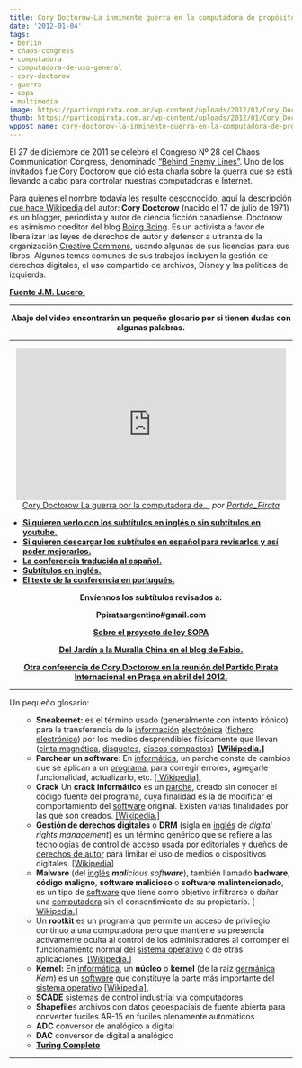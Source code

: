```yaml
---
title: Cory Doctorow-La inminente guerra en la computadora de propósito general
date: '2012-01-04'
tags:
- berlin
- chaos-congress
- computadora
- computadora-de-uso-general
- cory-doctorow
- guerra
- sopa
- multimedia
image: https://partidopirata.com.ar/wp-content/uploads/2012/01/Cory_Doctorow_in_Borough_Market.jpg
thumb: https://partidopirata.com.ar/wp-content/uploads/2012/01/Cory_Doctorow_in_Borough_Market-150x150.jpg
wppost_name: cory-doctorow-la-inminente-guerra-en-la-computadora-de-proposito-general
---
```


El 27 de diciembre de 2011 se celebró el Congreso Nº 28 del Chaos Communication Congress, denominado <a href="http://events.ccc.de/congress/2011/">“Behind Enemy Lines”</a>. Uno de los invitados fue Cory Doctorow que dió esta charla sobre la guerra que se está llevando a cabo para controlar nuestras computadoras e Internet.

Para quienes el nombre todavía les resulte desconocido, aquí la <a href="http://es.wikipedia.org/wiki/Cory_Doctorow">descripción que hace Wikipedia</a> del autor:<strong> Cory Doctorow</strong> (nacido el 17 de julio de 1971) es un blogger, periodista y autor de ciencia ficción canadiense. Doctorow es asimismo coeditor del blog <a title="Boing Boing" href="http://es.wikipedia.org/wiki/Boing_Boing">Boing Boing</a>. Es un activista a favor de liberalizar las leyes de derechos de autor y defensor a ultranza de la organización <a href="http://creativecommons.org/">Creative Commons</a>, usando algunas de sus licencias para sus libros. Algunos temas comunes de sus trabajos incluyen la gestión de derechos digitales, el uso compartido de archivos, Disney y las políticas de izquierda.

<strong><a href="http://www.jmlucero.com/politica/cory-doctorow-y-la-inminente-guerra-a-las-computadoras/" target="_blank">Fuente J.M. Lucero.</a></strong>

<hr />
<p style="text-align: center;"><strong>Abajo del video encontrarán un pequeño glosario por si tienen dudas con algunas palabras.</strong></p>


<hr />

<center><iframe src="http://www.dailymotion.com/embed/video/xnkxe3" frameborder="0" width="480" height="270"></iframe>
<a href="http://www.dailymotion.com/video/xnkxe3_cory-doctorow-la-guerra-por-la-computadora-de-uso-general-empezo-revisar-subtitulos_news" target="_blank">Cory Doctorow La guerra por la computadora de...</a> <em>por <a href="http://www.dailymotion.com/Partido_Pirata" target="_blank">Partido_Pirata</a></em></center>
<ul>
	<li><strong><a href="http://youtu.be/HUEvRyemKSg" target="_blank">Si quieren verlo con los subtítulos en inglés o sin subtítulos en youtube.</a></strong></li>
	<li><strong><a href="http://www.4shared.com/office/-aeDIP5i/coryes_4.html" target="_blank">Si quieren descargar los subtítulos en español para revisarlos y así poder mejorarlos.</a></strong></li>
	<li><strong><a href="http://www.quemarlasnaves.net/lockdown-la-guerra-que-viene-contra-la-computacion-cory-doctorow/" target="_blank">La conferencia traducida al español.</a></strong></li>
	<li><strong><a href="http://www.4shared.com/office/t_JjM5Xj/doctorow_0__en.html" target="_blank">Subtítulos en inglés.</a></strong></li>
	<li><strong><a href="http://blogs.estadao.com.br/link/restricao-de-fabrica/" target="_blank">El texto de la conferencia en portugués.</a></strong></li>
</ul>
<p style="text-align: center;"><strong>Envíennos los subtítulos revisados a:</strong></p>
<p style="text-align: center;"><strong>Ppirataargentino#gmail.com</strong></p>
<p style="text-align: center;"><strong><a href="https://partidopirata.com.ar/2308/sopa-toda-la-internet-mundial-bajo-juridisccion-de-estados-unidos">Sobre el proyecto de ley SOPA </a></strong></p>
<p style="text-align: center;"><strong><a href="http://www.fabio.com.ar/verpost.php?id_noticia=4825" target="_blank">Del Jardín a la Muralla China en el blog de Fabio.</a></strong></p>
<p style="text-align: center;"><strong><a href="https://partidopirata.com.ar/5147/cory-doctorow-en-la-reunion-del-partido-pirata-internacional-en-praga-2012">Otra conferencia de Cory Doctorow en la reunión del Partido Pirata Internacional en Praga en abril del 2012.</a></strong></p>


<hr />

Un pequeño glosario:
<ul>
<ul>
	<li><strong>Sneakernet:</strong> es el término usado (generalmente con intento irónico) para la transferencia de la <a title="Información" href="https://es.wikipedia.org/wiki/Informaci%C3%B3n">información</a> <a title="Electrónica" href="https://es.wikipedia.org/wiki/Electr%C3%B3nica">electrónica</a> (<a title="Archivo (computación)" href="https://es.wikipedia.org/wiki/Archivo_%28computaci%C3%B3n%29">fichero electrónico</a>) por los medios desprendibles físicamente que llevan (<a title="Cinta magnética" href="https://es.wikipedia.org/wiki/Cinta_magn%C3%A9tica">cinta magnética</a>, <a title="Disquete" href="https://es.wikipedia.org/wiki/Disquete">disquetes</a>, <a title="Disco compacto" href="https://es.wikipedia.org/wiki/Disco_compacto">discos compactos</a>)<strong>  <a href="https://es.wikipedia.org/wiki/Sneakernet" target="_blank">[Wikipedia.]</a></strong></li>
	<li><strong>Parchear un software</strong>: En <a title="Informática" href="https://es.wikipedia.org/wiki/Inform%C3%A1tica">informática</a>, un parche consta de cambios que se aplican a un <a title="Programa (computación)" href="https://es.wikipedia.org/wiki/Programa_%28computaci%C3%B3n%29">programa</a>, para corregir errores, agregarle funcionalidad, actualizarlo, etc. <a href="https://es.wikipedia.org/wiki/Parche_%28inform%C3%A1tica%29" target="_blank">[ Wikipedia].</a></li>
	<li><strong>Crack</strong> Un <strong>crack informático</strong> es un <a title="Parche (computación)" href="https://es.wikipedia.org/wiki/Parche_%28computaci%C3%B3n%29">parche</a>, creado sin conocer el código fuente del programa, cuya finalidad es la de modificar el comportamiento del <a title="Software" href="https://es.wikipedia.org/wiki/Software">software</a> original. Existen varias finalidades por las que son creados. <a href="https://es.wikipedia.org/wiki/Crack_inform%C3%A1tico" target="_blank">[Wikipedia.]</a></li>
	<li><strong>Gestión de derechos digitales</strong> o <strong>DRM</strong> (sigla en <a title="Idioma inglés" href="https://es.wikipedia.org/wiki/Idioma_ingl%C3%A9s">inglés</a> de <em>digital rights management</em>) es un término genérico que se refiere a las tecnologías de control de acceso usada por editoriales y dueños de <a title="Derechos de autor" href="https://es.wikipedia.org/wiki/Derechos_de_autor">derechos de autor</a> para limitar el uso de medios o dispositivos digitales. [<a href="https://es.wikipedia.org/wiki/Gesti%C3%B3n_de_derechos_digitales" target="_blank">Wikipedia</a>]</li>
	<li><strong>Malware</strong> (del <a title="Idioma inglés" href="https://es.wikipedia.org/wiki/Idioma_ingl%C3%A9s">inglés</a> <em><strong>mal</strong>icious soft<strong>ware</strong></em>), también llamado <strong>badware</strong>, <strong>código maligno</strong>, <strong>software malicioso</strong> o <strong>software malintencionado</strong>, es un tipo de <a title="Software" href="https://es.wikipedia.org/wiki/Software">software</a> que tiene como objetivo infiltrarse o dañar una <a title="Computadora" href="https://es.wikipedia.org/wiki/Computadora">computadora</a> sin el consentimiento de su propietario. [ <a href="https://es.wikipedia.org/wiki/Malware" target="_blank">Wikipedia.]</a></li>
	<li>Un <strong>rootkit</strong> es un programa que permite un acceso de privilegio continuo a una computadora pero que mantiene su presencia activamente oculta al control de los administradores al corromper el funcionamiento normal del <a title="Sistema operativo" href="https://es.wikipedia.org/wiki/Sistema_operativo">sistema operativo</a> o de otras aplicaciones. <a href="https://es.wikipedia.org/wiki/Rootkit" target="_blank">[Wikipedia.]</a></li>
	<li><strong>Kernel:</strong> En <a title="Informática" href="https://es.wikipedia.org/wiki/Inform%C3%A1tica">informática</a>, un <strong>núcleo</strong> o <strong>kernel</strong> (de la raíz <a title="Idioma alemán" href="https://es.wikipedia.org/wiki/Idioma_alem%C3%A1n">germánica</a> <em>Kern</em>) es un <a title="Software" href="https://es.wikipedia.org/wiki/Software">software</a> que constituye la parte más importante del <a title="Sistema operativo" href="https://es.wikipedia.org/wiki/Sistema_operativo">sistema operativo</a> [<a href="https://es.wikipedia.org/wiki/N%C3%BAcleo_%28inform%C3%A1tica%29" target="_blank">Wikipedia].</a></li>
	<li><strong>SCADE</strong> sistemas de control industrial via computadores</li>
	<li><strong>Shapefile</strong>s archivos con datos geoespaciais de fuente abierta para converter fuciles AR-15 en fuciles plenamente automáticos</li>
	<li><strong>ADC</strong> conversor de analógico a digital</li>
	<li><strong>DAC</strong> conversor de digital a analógico</li>
	<li><strong><a href="https://es.wikipedia.org/wiki/Turing_completo" target="_blank">Turing Completo</a></strong></li>
</ul>
</ul>

<hr />
